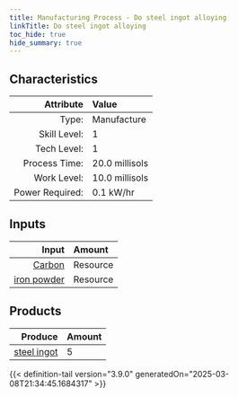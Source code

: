 ```yaml
---
title: Manufacturing Process - Do steel ingot alloying
linkTitle: Do steel ingot alloying
toc_hide: true
hide_summary: true
---
```

<!-- This is generated by the MarsSim HelpGenertor, do not edit. -->


## Characteristics

| Attribute      | Value |
|--------:|:------|
|Type:|Manufacture|
|Skill Level:|1|
|Tech Level:|1|
|Process Time:|20.0 millisols|
|Work Level:|10.0 millisols|
|Power Required:|0.1 kW/hr|

## Inputs

| Input      | Amount |
|--------:|:------|
|[Carbon](/docs/definitions/resource/carbon)|Resource|0.5 kg|
|[iron powder](/docs/definitions/resource/iron-powder)|Resource|25.0 kg|

## Products


| Produce      | Amount |
|--------:|:------|
|[steel ingot](/docs/definitions/part/steel-ingot)|5|



{{< definition-tail version="3.9.0" generatedOn="2025-03-08T21:34:45.1684317" >}}



